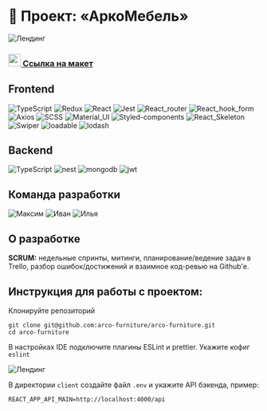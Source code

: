 # 🚀 Проект: «АркоМебель»

![Лендинг](https://i.ibb.co/xsJbBjM/work-acro.jpg)

[//]: # (### <img src="https://cdn-icons-png.flaticon.com/512/7135/7135133.png" width="25" />[ Ссылка на проект]&#40;https://arco-furniture.github.io/arco-furniture/&#41;)
### <img src="https://im.wampi.ru/2022/09/28/figma.png" width="25" />[ Ссылка на макет](https://www.figma.com/file/Iatke6np8uI2zeeQVtSAvy/Untitled?node-id=0%3A1)

## Frontend
![TypeScript](https://img.shields.io/badge/-TypeScript-0d1117?style=for-the-badge&logo=TypeScript)
![Redux](https://img.shields.io/badge/-Redux_Toolkit-0d1117?style=for-the-badge&logo=Redux)
![React](https://img.shields.io/badge/-React-0d1117?style=for-the-badge&logo=React)
![Jest](https://img.shields.io/badge/-Jest+Enzyme-0d1117?style=for-the-badge&logo=Jest)
![React_router](https://img.shields.io/badge/-React_router-0d1117?style=for-the-badge&logo=React-router)
![React_hook_form](https://img.shields.io/badge/-React_hook_form-0d1117?style=for-the-badge&logo=react-hook-form)
![Axios](https://img.shields.io/badge/-Axios-0d1117?style=for-the-badge&logo=Axios)
![SCSS](https://img.shields.io/badge/-SCSS-0d1117?style=for-the-badge&logo=sass)
![Material_UI](https://img.shields.io/badge/-Material_UI-0d1117?style=for-the-badge&logo=mui)
![Styled-components](https://img.shields.io/badge/-Styled_components-0d1117?style=for-the-badge&logo=Styled-components)
![React_Skeleton](https://img.shields.io/badge/-React_Skeleton-0d1117?style=for-the-badge&logo=React_Skeleton)
![Swiper](https://img.shields.io/badge/-Swiper-0d1117?style=for-the-badge&logo=swiper)
![loadable](https://img.shields.io/badge/-React_loadable-0d1117?style=for-the-badge&logo=react_loadable)
![lodash](https://img.shields.io/badge/-Lodash-0d1117?style=for-the-badge&logo=lodash)

## Backend
![TypeScript](https://img.shields.io/badge/-TypeScript-0d1117?style=for-the-badge&logo=TypeScript)
![nest](https://img.shields.io/badge/-nest.js-0d1117?style=for-the-badge&logo=nestjs)
![mongodb](https://img.shields.io/badge/-mongo_db-0d1117?style=for-the-badge&logo=mongodb)
![jwt](https://img.shields.io/badge/-jwt-0d1117?style=for-the-badge&logo=jwt)

## Команда разработки
![Максим](https://img.shields.io/badge/-Петерс_Максим-0d1117?style=for-the-badge&logo=github)
![Иван](https://img.shields.io/badge/-Рамзанов_Иван-0d1117?style=for-the-badge&logo=github)
![Илья](https://img.shields.io/badge/-Трубицин_Илья-0d1117?style=for-the-badge&logo=github)

## О разработке
**SCRUM:** недельные спринты, митинги, планирование/ведение задач в Trello, разбор ошибок/достижений и взаимное код-ревью на Github'e.

## Инструкция для работы с проектом:

Клонируйте репозиторий
```
git clone git@github.com:arco-furniture/arco-furniture.git
cd arco-furniture
```

В настройках IDE подключите плагины ESLint и prettier. Укажите кофиг `eslint`

![Лендинг](https://i.ibb.co/92VpFMh/2022-12-01-00-13-19.png)

В директории `client` создайте файл `.env` и укажите API бэкенда, пример:
```
REACT_APP_API_MAIN=http://localhost:4000/api
```


